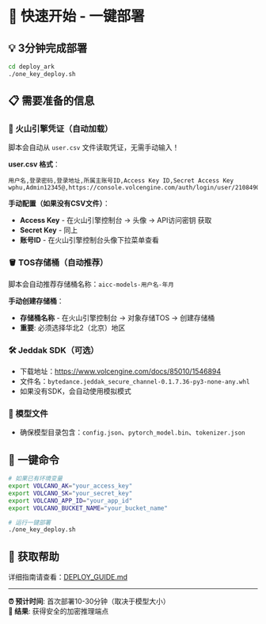 # 🚀 快速开始 - 一键部署

## 💡 3分钟完成部署

```bash
cd deploy_ark
./one_key_deploy.sh
```

## 📋 需要准备的信息

### 🔐 火山引擎凭证（自动加载）
脚本会自动从 `user.csv` 文件读取凭证，无需手动输入！

**user.csv 格式**：
```csv
用户名,登录密码,登录地址,所属主账号ID,Access Key ID,Secret Access Key
wphu,Admin12345@,https://console.volcengine.com/auth/login/user/2108490487,2108490487,AKLTNDE1YjQwYjI5MmRlNDU0ZGJjOTMzMDI0MDI1ZWQ3MTQ,TWpJNVpEWTVOV0l5WVRJMk5EUm1ZVGs1TkdRM056UTRPRFV4WlRka1lUWQ==
```

**手动配置（如果没有CSV文件）**：
- **Access Key** - 在火山引擎控制台 → 头像 → API访问密钥 获取
- **Secret Key** - 同上
- **账号ID** - 在火山引擎控制台头像下拉菜单查看

### 🪣 TOS存储桶（自动推荐）
脚本会自动推荐存储桶名称：`aicc-models-用户名-年月`

**手动创建存储桶**：
- **存储桶名称** - 在火山引擎控制台 → 对象存储TOS → 创建存储桶
- **重要**: 必须选择华北2（北京）地区

### 🛠️ Jeddak SDK（可选）
- 下载地址：https://www.volcengine.com/docs/85010/1546894
- 文件名：`bytedance.jeddak_secure_channel-0.1.7.36-py3-none-any.whl`
- 如果没有SDK，会自动使用模拟模式

### 📂 模型文件
- 确保模型目录包含：`config.json`、`pytorch_model.bin`、`tokenizer.json`

## 🎯 一键命令

```bash
# 如果已有环境变量
export VOLCANO_AK="your_access_key"
export VOLCANO_SK="your_secret_key" 
export VOLCANO_APP_ID="your_app_id"
export VOLCANO_BUCKET_NAME="your_bucket_name"

# 运行一键部署
./one_key_deploy.sh
```

## 📱 获取帮助

详细指南请查看：[DEPLOY_GUIDE.md](./DEPLOY_GUIDE.md)

---
**⏰ 预计时间**: 首次部署10-30分钟（取决于模型大小）  
**🎯 结果**: 获得安全的加密推理端点 